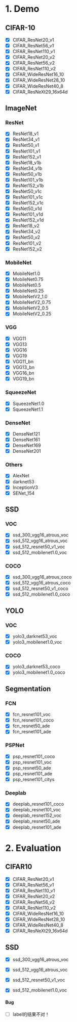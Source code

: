 # 1. Demo

## CIFAR-10

- [x] CIFAR_ResNet20_v1
- [x] CIFAR_ResNet56_v1
- [x] CIFAR_ResNet110_v1
- [x] CIFAR_ResNet20_v2
- [x] CIFAR_ResNet56_v2 
- [x] CIFAR_ResNet110_v2
- [x] CIFAR_WideResNet16_10
- [x] CIFAR_WideResNet28_10
- [x] CIFAR_WideResNet40_8
- [x] CIFAR_ResNeXt29_16x64d

## ImageNet

### ResNet

- [x] ResNet18_v1
- [x] ResNet34_v1
- [x] ResNet50_v1
- [x] ResNet101_v1
- [x] ResNet152_v1
- [x] ResNet18_v1b
- [x] ResNet34_v1b
- [x] ResNet50_v1b
- [x] ResNet101_v1b
- [x] ResNet152_v1b
- [x] ResNet50_v1c
- [x] ResNet101_v1c
- [x] ResNet152_v1c
- [x] ResNet50_v1d
- [x] ResNet101_v1d
- [x] ResNet152_v1d
- [x] ResNet18_v2
- [x] ResNet34_v2
- [x] ResNet50_v2
- [x] ResNet101_v2
- [x] ResNet152_v2

###  MobileNet

- [x] MobileNet1.0
- [x] MobileNet0.75
- [x] MobileNet0.5
- [x] MobileNet0.25
- [x] MobileNetV2_1.0
- [x] MobileNetV2_0.75
- [x] MobileNetV2_0.5
- [x] MobileNetV2_0.25

### VGG

- [x] VGG11
- [x] VGG13
- [x] VGG16
- [x] VGG19
- [x] VGG11_bn
- [x] VGG13_bn
- [x] VGG16_bn
- [x] VGG19_bn

### SqueezeNet

- [x] SqueezeNet1.0
- [x] SqueezeNet1.1

### DenseNet

- [x] DenseNet121
- [x] DenseNet161
- [x] DenseNet169
- [x] DenseNet201

### Others

- [x] AlexNet
- [x] darknet53
- [x] InceptionV3
- [x] SENet_154

## SSD

### VOC

- [x] ssd_300_vgg16_atrous_voc
- [x] ssd_512_vgg16_atrous_voc
- [x] ssd_512_resnet50_v1_voc
- [x] ssd_512_mobilenet1.0_voc

### COCO

- [x] ssd_300_vgg16_atrous_coco
- [x] ssd_512_vgg16_atrous_coco
- [x] ssd_512_resnet50_v1_coco
- [x] ssd_512_mobilenet1.0_coco

## YOLO

### VOC

- [x] yolo3_darknet53_voc
- [x] yolo3_mobilenet1.0_voc

### COCO

- [x] yolo3_darknet53_coco
- [x] yolo3_mobilenet1.0_coco

## Segmentation

### FCN

- [x] fcn_resnet101_voc
- [x] fcn_resnet101_coco
- [x] fcn_resnet50_ade
- [x] fcn_resnet101_ade

### PSPNet

- [x] psp_resnet101_coco
- [x] psp_resnet101_voc
- [x] psp_resnet50_ade
- [x] psp_resnet101_ade
- [x] psp_resnet101_citys

### Deeplab

- [x] deeplab_resnet101_coco
- [x] deeplab_resnet101_voc
- [x] deeplab_resnet152_voc
- [x] deeplab_resnet50_ade
- [x] deeplab_resnet101_ade

# 2. Evaluation

## CIFAR10

- [x] CIFAR_ResNet20_v1
- [x] CIFAR_ResNet56_v1
- [x] CIFAR_ResNet110_v1
- [x] CIFAR_ResNet20_v2
- [x] CIFAR_ResNet56_v2
- [x] CIFAR_ResNet110_v2
- [x] CIFAR_WideResNet16_10
- [x] CIFAR_WideResNet28_10
- [x] CIFAR_WideResNet40_8
- [x] CIFAR_ResNeXt29_16x64d

## SSD

- [x] ssd_300_vgg16_atrous_voc
- [x] ssd_512_vgg16_atrous_voc
- [x] ssd_512_resnet50_v1_voc
- [x] ssd_512_mobilenet1.0_voc



#### Bug

- [ ] label的结果不对！